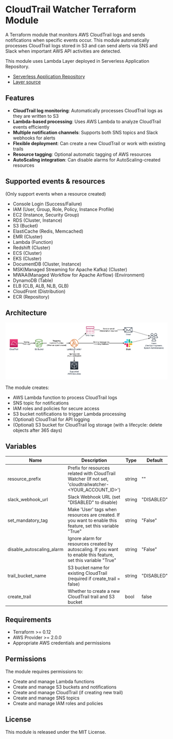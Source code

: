 # CloudTrail Watcher Terraform Module

A Terraform module that monitors AWS CloudTrail logs and sends notifications when specific events occur. This module automatically processes CloudTrail logs stored in S3 and can send alerts via SNS and Slack when important AWS API activities are detected.

This module uses Lambda Layer deployed in Serverless Application Repository. 

* [Serverless Application Repository](https://serverlessrepo.aws.amazon.com/applications/us-east-1/256724228018/cloudtrail-watcher-lambda-layer)
* [Layer source](https://github.com/rubysoho07/cloudtrail-watcher)

## Features

- **CloudTrail log monitoring**: Automatically processes CloudTrail logs as they are written to S3
- **Lambda-based processing**: Uses AWS Lambda to analyze CloudTrail events efficiently
- **Multiple notification channels**: Supports both SNS topics and Slack webhooks for alerts
- **Flexible deployment**: Can create a new CloudTrail or work with existing trails
- **Resource tagging**: Optional automatic tagging of AWS resources
- **AutoScaling integration**: Can disable alarms for AutoScaling-created resources

## Supported events & resources

(Only support events when a resource created)

* Console Login (Success/Failure)
* IAM (User, Group, Role, Policy, Instance Profile)
* EC2 (Instance, Security Group)
* RDS (Cluster, Instance)
* S3 (Bucket)
* ElastiCache (Redis, Memcached)
* EMR (Cluster)
* Lambda (Function)
* Redshift (Cluster)
* ECS (Cluster)
* EKS (Cluster)
* DocumentDB (Cluster, Instance)
* MSK(Managed Streaming for Apache Kafka) (Cluster)
* MWAA(Managed Workflow for Apache Airflow) (Environment)
* DynamoDB (Table)
* ELB (CLB, ALB, NLB, GLB)
* CloudFront (Distribution)
* ECR (Repository)

## Architecture

![Architecture](https://github.com/rubysoho07/cloudtrail-watcher/raw/main/cloudtrail-watcher-architecture.png)

The module creates:
- AWS Lambda function to process CloudTrail logs
- SNS topic for notifications
- IAM roles and policies for secure access
- S3 bucket notifications to trigger Lambda processing
- (Optional) CloudTrail for API logging
- (Optional) S3 bucket for CloudTrail log storage (with a lifecycle: delete objects after 365 days)

## Variables

| Name | Description | Type | Default | Required |
|------|-------------|------|---------|----------|
| resource_prefix | Prefix for resources related with CloudTrail Watcher (If not set, 'cloudtrailwatcher-<YOUR_ACCOUNT_ID>') | string | "" | no |
| slack_webhook_url | Slack Webhook URL (set "DISABLED" to disable) | string | "DISABLED" | no |
| set_mandatory_tag | Make 'User' tags when resources are created. If you want to enable this feature, set this variable "True" | string | "False" | no |
| disable_autoscaling_alarm | Ignore alarm for resources created by autoscaling. If you want to enable this feature, set this variable "True" | string | "False" | no |
| trail_bucket_name | S3 bucket name for existing CloudTrail (required if create_trail = false) | string | "DISABLED" | no |
| create_trail | Whether to create a new CloudTrail trail and S3 bucket | bool | false | no |

## Requirements

- Terraform >= 0.12
- AWS Provider >= 2.0.0
- Appropriate AWS credentials and permissions

## Permissions

The module requires permissions to:
- Create and manage Lambda functions
- Create and manage S3 buckets and notifications
- Create and manage CloudTrail (if creating new trail)
- Create and manage SNS topics
- Create and manage IAM roles and policies

## License

This module is released under the MIT License.